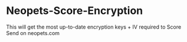 # Neopets-Score-Encryption

This will get the most up-to-date encryption keys + IV required to Score Send on neopets.com
